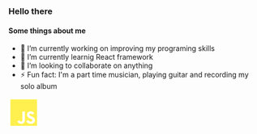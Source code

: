 ### Hello there 


#### Some things about me 
- 🔭 I’m currently working on improving my programing skills
- 🌱 I’m currently learnig React framework
- 👯 I’m looking to collaborate on anything
- ⚡ Fun fact: I'm a part time musician, playing guitar and recording my solo album 

![Javascript](/js-brands.svg)
